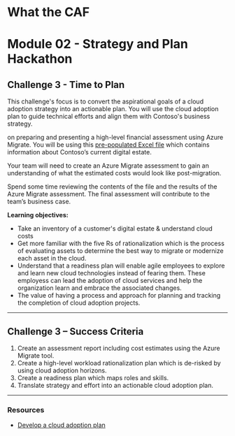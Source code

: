 # What the CAF

# Module 02 - Strategy and Plan Hackathon

## Challenge 3 - Time to Plan

This challenge's focus is to convert the aspirational goals of a cloud adoption strategy into an actionable plan. You will use the cloud adoption plan to guide technical efforts and align them with Contoso's business strategy.

on preparing and presenting a high-level financial assessment using Azure Migrate.  You will be using this [pre-populated Excel file](/learning_path_modules/02_Strategy_and_Plan_Hackathon/sources/Azure%20Migrate%20import%20template%20-%20Migration%20VF.csv) which contains information about Contoso’s current digital estate.

Your team will need to create an Azure Migrate assessment to gain an understanding of what the estimated costs would look like post-migration. 

Spend some time reviewing the contents of the file and the results of the Azure Migrate assessment. The final assessment will contribute to the team’s business case.

**Learning objectives:**

- Take an inventory of a customer's digital estate & understand cloud costs
- Get more familiar with the five Rs of rationalization which is the process of evaluating assets to determine the best way to migrate or modernize each asset in the cloud.
- Understand that a readiness plan will enable agile employees to explore and learn new cloud technologies instead of fearing them. These employess can lead the adoption of cloud services and help the organization learn and embrace the associated changes.
- The value of having a process and approach for planning and tracking the completion of cloud adoption projects.

---

## Challenge 3 – Success Criteria

1. Create an assessment report including cost estimates using the Azure Migrate tool.
2. Create a high-level workload rationalization plan which is de-risked by using cloud adoption horizons.
3. Create a readiness plan which maps roles and skills.
4. Translate strategy and effort into an actionable cloud adoption plan.

---

### Resources

- [Develop a cloud adoption plan](https://learn.microsoft.com/en-us/azure/cloud-adoption-framework/plan/)
